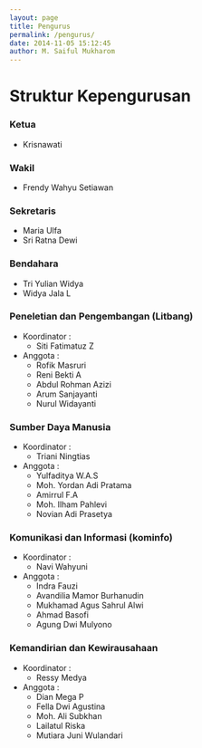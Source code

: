 ```yaml
---
layout: page
title: Pengurus
permalink: /pengurus/
date: 2014-11-05 15:12:45
author: M. Saiful Mukharom
---
```


Struktur Kepengurusan
=====================

### Ketua
* Krisnawati

### Wakil
* Frendy Wahyu Setiawan

### Sekretaris
* Maria Ulfa 
* Sri Ratna Dewi 

### Bendahara
* Tri Yulian Widya 
* Widya Jala L

### Peneletian dan Pengembangan (Litbang)
* Koordinator :
  - Siti Fatimatuz Z
* Anggota :
  - Rofik Masruri
  - Reni Bekti A
  - Abdul Rohman Azizi
  - Arum Sanjayanti 
  - Nurul Widayanti

### Sumber Daya Manusia
* Koordinator :
  - Triani Ningtias
* Anggota :
  - Yulfaditya W.A.S
  - Moh. Yordan Adi Pratama
  - Amirrul F.A
  - Moh. Ilham Pahlevi
  - Novian Adi Prasetya

### Komunikasi dan Informasi (kominfo)
* Koordinator :
  - Navi Wahyuni
* Anggota :
  - Indra Fauzi 
  - Avandilia Mamor Burhanudin 
  - Mukhamad Agus Sahrul Alwi
  - Ahmad Basofi 
  - Agung Dwi Mulyono 

### Kemandirian dan Kewirausahaan
* Koordinator :
  - Ressy Medya 
* Anggota :
  - Dian Mega P 
  - Fella Dwi Agustina
  - Moh. Ali Subkhan
  - Lailatul Riska 
  - Mutiara Juni Wulandari 